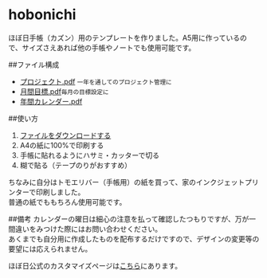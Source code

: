 # hobonichi

ほぼ日手帳（カズン）用のテンプレートを作りました。A5用に作っているので、サイズさえあれば他の手帳やノートでも使用可能です。

##ファイル構成
- [プロジェクト.pdf](https://github.com/mu373/hobonichi/blob/master/プロジェクト.pdf) `一年を通してのプロジェクト管理に`
- [月間目標.pdf](https://github.com/mu373/hobonichi/blob/master/月間目標.pdf)`毎月の目標設定に`
- [年間カレンダー.pdf](https://github.com/mu373/hobonichi/blob/master/年間カレンダー.pdf)

##使い方
1. [ファイルをダウンロードする](https://github.com/mu373/hobonichi/archive/master.zip)
2. A4の紙に100%で印刷する
2. 手帳に貼れるようにハサミ・カッターで切る
3. 糊で貼る（テープのりがおすすめ）

ちなみに自分はトモエリバー（手帳用）の紙を買って、家のインクジェットプリンターで印刷しました。  
普通の紙でももちろん使用可能です。

##備考
カレンダーの曜日は細心の注意を払って確認したつもりですが、万が一間違いをみつけた際にはお問い合わせください。  
あくまでも自分用に作成したものを配布するだけですので、デザインの変更等の要望には応えられません。

ほぼ日公式のカスタマイズページは[こちら](http://www.1101.com/store/techo/2016/download/)にあります。
